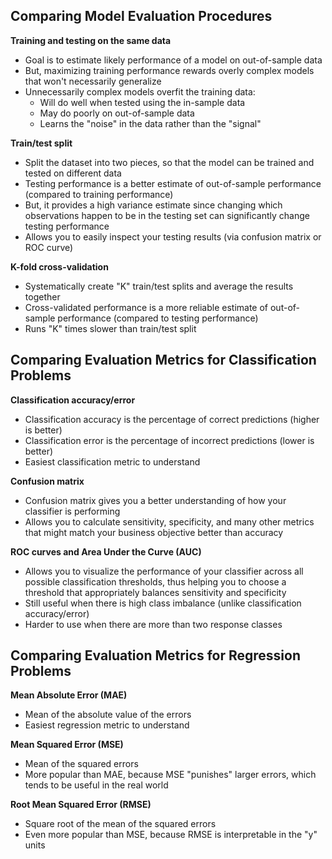 ## Comparing Model Evaluation Procedures

**Training and testing on the same data**

- Goal is to estimate likely performance of a model on out-of-sample data
- But, maximizing training performance rewards overly complex models that won't necessarily generalize
- Unnecessarily complex models overfit the training data:
    - Will do well when tested using the in-sample data
    - May do poorly on out-of-sample data
    - Learns the "noise" in the data rather than the "signal"

**Train/test split**

- Split the dataset into two pieces, so that the model can be trained and tested on different data
- Testing performance is a better estimate of out-of-sample performance (compared to training performance)
- But, it provides a high variance estimate since changing which observations happen to be in the testing set can significantly change testing performance
- Allows you to easily inspect your testing results (via confusion matrix or ROC curve)

**K-fold cross-validation**

- Systematically create "K" train/test splits and average the results together
- Cross-validated performance is a more reliable estimate of out-of-sample performance (compared to testing performance)
- Runs "K" times slower than train/test split

## Comparing Evaluation Metrics for Classification Problems

**Classification accuracy/error**

- Classification accuracy is the percentage of correct predictions (higher is better)
- Classification error is the percentage of incorrect predictions (lower is better)
- Easiest classification metric to understand

**Confusion matrix**

- Confusion matrix gives you a better understanding of how your classifier is performing
- Allows you to calculate sensitivity, specificity, and many other metrics that might match your business objective better than accuracy

**ROC curves and Area Under the Curve (AUC)**

- Allows you to visualize the performance of your classifier across all possible classification thresholds, thus helping you to choose a threshold that appropriately balances sensitivity and specificity
- Still useful when there is high class imbalance (unlike classification accuracy/error)
- Harder to use when there are more than two response classes

## Comparing Evaluation Metrics for Regression Problems

**Mean Absolute Error (MAE)**

- Mean of the absolute value of the errors
- Easiest regression metric to understand

**Mean Squared Error (MSE)**

- Mean of the squared errors
- More popular than MAE, because MSE "punishes" larger errors, which tends to be useful in the real world

**Root Mean Squared Error (RMSE)**

- Square root of the mean of the squared errors
- Even more popular than MSE, because RMSE is interpretable in the "y" units
